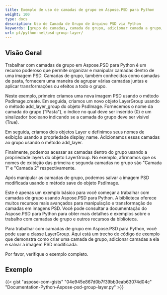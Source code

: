 ```yaml
---
title: Exemplo de uso de camadas de grupo em Aspose.PSD para Python
weight: 100
type: docs
description: Uso de Camada de Grupo de Arquivo PSD via Python
keywords: [grupo de camadas, camada de grupo, adicionar camada a grupo, api psd, python, exemplo de código]
url: pt/python-net/psd-group-layer/
---
```


## **Visão Geral**

Trabalhar com camadas de grupo em Aspose.PSD para Python é um recurso poderoso que permite organizar e manipular camadas dentro de uma imagem PSD. Camadas de grupo, também conhecidas como camadas de pasta, fornecem uma maneira de agrupar várias camadas juntas e aplicar transformações ou efeitos a todo o grupo.

Neste exemplo, primeiro criamos uma nova imagem PSD usando o método PsdImage.create. Em seguida, criamos um novo objeto LayerGroup usando o método add_layer_group do objeto PsdImage. Fornecemos o nome da camada do grupo ("Pasta"), o índice no qual deve ser inserido (0) e um sinalizador booleano indicando se a camada do grupo deve ser visível (True).

Em seguida, criamos dois objetos Layer e definimos seus nomes de exibição usando a propriedade display_name. Adicionamos essas camadas ao grupo usando o método add_layer.

Finalmente, podemos acessar as camadas dentro do grupo usando a propriedade layers do objeto LayerGroup. No exemplo, afirmamos que os nomes de exibição das primeira e segunda camadas no grupo são "Camada 1" e "Camada 2" respectivamente.

Após manipular as camadas de grupo, podemos salvar a imagem PSD modificada usando o método save do objeto PsdImage.

Este é apenas um exemplo básico para você começar a trabalhar com camadas de grupo usando Aspose.PSD para Python. A biblioteca oferece muitos recursos mais avançados para manipulação e transformação de camadas em imagens PSD. Você pode consultar a documentação do Aspose.PSD para Python para obter mais detalhes e exemplos sobre o trabalho com camadas de grupo e outros recursos da biblioteca.

Para trabalhar com camadas de grupo em Aspose.PSD para Python, você pode usar a classe LayerGroup. Aqui está um trecho de código de exemplo que demonstra como criar uma camada de grupo, adicionar camadas a ela e salvar a imagem PSD modificada.

Por favor, verifique o exemplo completo.

## **Exemplo**
{{< gist "aspose-com-gists" "04e945e867d0b7f39bb3eab63074d04c" "Documentation-Python-Aspose-psd-group-layer.py" >}}
